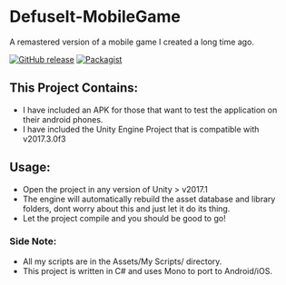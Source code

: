 # DefuseIt-MobileGame
A remastered version of a mobile game I created a long time ago.

[![GitHub release](https://img.shields.io/badge/Build-0.15-brightgreen.svg)](https://github.com/DuckBoss/DefuseIt-MobileGame/releases/latest)
[![Packagist](https://img.shields.io/badge/License-MIT-blue.svg)](https://github.com/DuckBoss/DefuseIt-MobileGame/blob/master/LICENSE)


## This Project Contains:
- I have included an APK for those that want to test the application on their android phones.
- I have included the Unity Engine Project that is compatible with v2017.3.0f3

## Usage:
- Open the project in any version of Unity > v2017.1
- The engine will automatically rebuild the asset database and library folders, dont worry about this and just let it do its thing.
- Let the project compile and you should be good to go!

### Side Note:
- All my scripts are in the Assets/My Scripts/ directory.
- This project is written in C# and uses Mono to port to Android/iOS.

